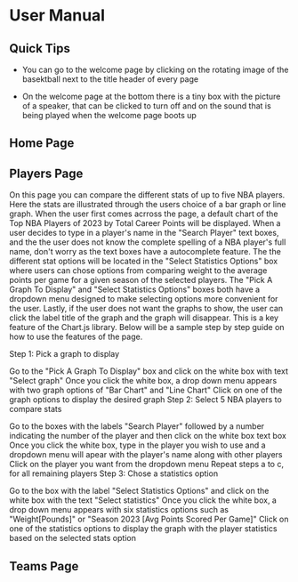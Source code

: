 # User Manual

## Quick Tips

* You can go to the welcome page by clicking on the rotating image of the basektball next to the title header of every page

* On the welcome page at the bottom there is a tiny box with the picture of a speaker, that can be clicked to turn off and on the sound that is being played when the welcome page boots up

## Home Page

## Players Page
On this page you can compare the different stats of up to five NBA players. Here the stats are illustrated through the users choice of a bar graph or line graph. When the user first comes acrross the page, a default chart of the Top NBA Players of 2023 by Total Career Points will be displayed. When a user decides to type in a player's name in the "Search Player" text boxes, and the the user does not know the complete spelling of a NBA player's full name, don't worry as the text boxes have a autocomplete feature. The the different stat options will be located in the "Select Statistics Options" box where users can chose options from comparing weight to the average points per game for a given season of the selected players. The "Pick A Graph To Display" and "Select Statistics Options" boxes both have a dropdown menu designed to make selecting options more convenient for the user. Lastly, if the user does not want the graphs to show, the user can click the label title of the graph and the graph will disappear. This is a key feature of the Chart.js library. Below will be a sample step by step guide on how to use the features of the page.

Step 1: Pick a graph to display

Go to the "Pick A Graph To Display" box and click on the white box with text "Select graph"
Once you click the white box, a drop down menu appears with two graph options of "Bar Chart" and "Line Chart"
Click on one of the graph options to display the desired graph
Step 2: Select 5 NBA players to compare stats

Go to the boxes with the labels "Search Player" followed by a number indicating the number of the player and then click on the white box text box
Once you click the white box, type in the player you wish to use and a dropdown menu will apear with the player's name along with other players
Click on the player you want from the dropdown menu
Repeat steps a to c, for all remaining players
Step 3: Chose a statistics option

Go to the box with the label "Select Statistics Options" and click on the white box with the text "Select statistics"
Once you click the white box, a drop down menu appears with six statistics options such as "Weight[Pounds]" or "Season 2023 [Avg Points Scored Per Game]"
Click on one of the statistics options to display the graph with the player statistics based on the selected stats option

## Teams Page 
